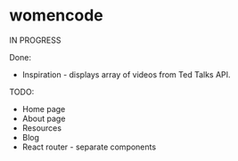 # womencode

IN PROGRESS

Done:
* Inspiration - displays array of videos from Ted Talks API.

TODO:
* Home page
* About page
* Resources
* Blog
* React router - separate components
